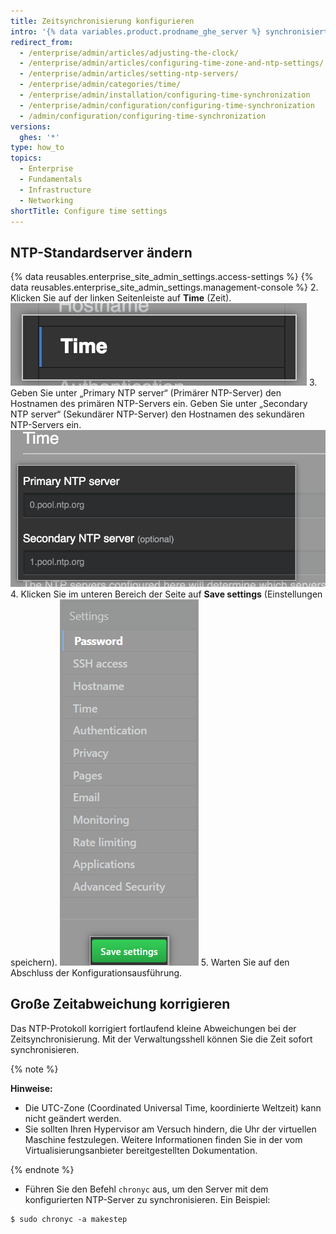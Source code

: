 ```yaml
---
title: Zeitsynchronisierung konfigurieren
intro: '{% data variables.product.prodname_ghe_server %} synchronisiert seine Uhr automatisch, indem Verbindungen zu NTP-Servern hergestellt werden. Sie können die zum Synchronisieren der Uhr verwendeten NTP-Server festlegen. Alternativ können Sie die NTP-Standardserver verwenden.'
redirect_from:
  - /enterprise/admin/articles/adjusting-the-clock/
  - /enterprise/admin/articles/configuring-time-zone-and-ntp-settings/
  - /enterprise/admin/articles/setting-ntp-servers/
  - /enterprise/admin/categories/time/
  - /enterprise/admin/installation/configuring-time-synchronization
  - /enterprise/admin/configuration/configuring-time-synchronization
  - /admin/configuration/configuring-time-synchronization
versions:
  ghes: '*'
type: how_to
topics:
  - Enterprise
  - Fundamentals
  - Infrastructure
  - Networking
shortTitle: Configure time settings
---
```


## NTP-Standardserver ändern

{% data reusables.enterprise_site_admin_settings.access-settings %}
{% data reusables.enterprise_site_admin_settings.management-console %}
2. Klicken Sie auf der linken Seitenleiste auf **Time** (Zeit). ![Die Schaltfläche „Time“ (Zeit) auf der {% data variables.enterprise.management_console %}-Seitenleiste](/assets/images/enterprise/management-console/sidebar-time.png)
3. Geben Sie unter „Primary NTP server“ (Primärer NTP-Server) den Hostnamen des primären NTP-Servers ein. Geben Sie unter „Secondary NTP server“ (Sekundärer NTP-Server) den Hostnamen des sekundären NTP-Servers ein. ![Die Felder für die primären und sekundären NTP-Server in der {% data variables.enterprise.management_console %}](/assets/images/enterprise/management-console/ntp-servers.png)
4. Klicken Sie im unteren Bereich der Seite auf **Save settings** (Einstellungen speichern). ![Die Schaltfläche „Save settings“ (Einstellungen speichern) in der {% data variables.enterprise.management_console %}](/assets/images/enterprise/management-console/save-settings.png)
5. Warten Sie auf den Abschluss der Konfigurationsausführung.

## Große Zeitabweichung korrigieren

Das NTP-Protokoll korrigiert fortlaufend kleine Abweichungen bei der Zeitsynchronisierung. Mit der Verwaltungsshell können Sie die Zeit sofort synchronisieren.

{% note %}

**Hinweise:**
 - Die UTC-Zone (Coordinated Universal Time, koordinierte Weltzeit) kann nicht geändert werden.
 - Sie sollten Ihren Hypervisor am Versuch hindern, die Uhr der virtuellen Maschine festzulegen. Weitere Informationen finden Sie in der vom Virtualisierungsanbieter bereitgestellten Dokumentation.

{% endnote %}

- Führen Sie den Befehl `chronyc` aus, um den Server mit dem konfigurierten NTP-Server zu synchronisieren. Ein Beispiel:

```shell
$ sudo chronyc -a makestep
```
